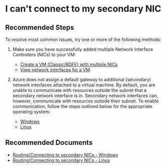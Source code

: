 <properties
    pageTitle="I can't connect to my secondary NIC"
    description="I can't connect to my secondary NIC"
    service="microsoft.network"
    resource="virtualnetworks"
    authors="anavin"
    ms.author="anavin"
    displayOrder="18"
    selfHelpType="resource"
    supportTopicIds=""
    resourceTags=""
    productPesIds=""
    cloudEnvironments="MoonCake"
	articleId="8115f445-c9e0-43c4-8e88-ed594d14fae8"
/>

# I can't connect to my secondary NIC

## **Recommended Steps**

To resolve most common issues, try one or more of the following methods:

1. Make sure you have successfully added multiple Network Interface Controllers (NICs) to your VM:

    * [Create a VM (Classic/RDFE) with multiple NICs](https://docs.azure.cn/virtual-network/virtual-network-deploy-multinic-classic-ps)
    * [View network interfaces for a VM](https://docs.azure.cn/virtual-network/virtual-network-network-interface-vm#vm-view-nic)

2. Azure does not assign a default gateway to additional (secondary) network interfaces attached to a virtual machine. By default, you are unable to communicate with resources outside the subnet that a secondary network interface is in. Secondary network interfaces can, however, communicate with resources outside their subnet. To enable communication, follow the steps outlined below for the appropriate operating system: 

    * [Windows](https://docs.azure.cn/virtual-network/virtual-network-network-interface-vm#routing-within-a-virtual-machine-operating-system-with-multiple-network-interfaces)
    * [Linux](https://docs.azure.cn/virtual-machines/linux/multiple-nics#configure-guest-os-for-multiple-nics)<br>

## **Recommended Documents**

* [Routing/Connecting to secondary NICs - Windows](https://docs.azure.cn/virtual-network/virtual-network-network-interface-vm#routing-within-a-virtual-machine-operating-system-with-multiple-network-interfaces)<br>
* [Routing/Connecting to secondary NICs - Linux](https://docs.azure.cn/virtual-machines/linux/multiple-nics#configure-guest-os-for-multiple-nics)
